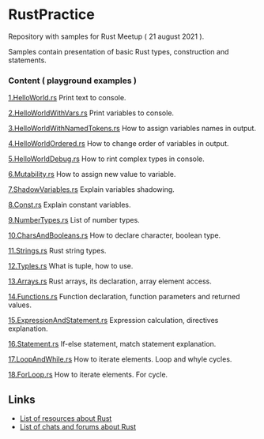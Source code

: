 # RustPractice

Repository with samples for Rust Meetup ( 21 august 2021 ).

Samples contain presentation of basic Rust types, construction and statements.

### Content ( playground examples )

[1.HelloWorld.rs](https://play.rust-lang.org/?version=stable&mode=debug&edition=2018&gist=c8c96b7284b5c7093dcc081c36effe8c)
Print text to console.

[2.HelloWorldWithVars.rs](https://play.rust-lang.org/?version=stable&mode=debug&edition=2018&gist=35fee26bc4c4339967bf8402fd9164c9)
Print variables to console.

[3.HelloWorldWithNamedTokens.rs](https://play.rust-lang.org/?version=stable&mode=debug&edition=2018&gist=02b134c834998e5bb9ea3ac7bf91f5a4)
How to assign variables names in output.

[4.HelloWorldOrdered.rs](https://play.rust-lang.org/?version=stable&mode=debug&edition=2018&gist=247fe1fae2180265e89587ef9dbba956)
How to change order of variables in output.

[5.HelloWorldDebug.rs](https://play.rust-lang.org/?version=stable&mode=debug&edition=2018&gist=9deff204359eb57f331ffa93e156583f)
How to rint complex types in console.

[6.Mutability.rs](https://play.rust-lang.org/?version=stable&mode=debug&edition=2018&gist=ab0bf56c2bb3cc9e1e2a46d6b87227c5)
How to assign new value to variable.

[7.ShadowVariables.rs](https://play.rust-lang.org/?version=stable&mode=debug&edition=2018&gist=808a31330f73993d377285f63d529edc)
Explain variables shadowing.

[8.Const.rs](https://play.rust-lang.org/?version=stable&mode=debug&edition=2018&gist=e69732e80c0443af19087e76823605ff)
Explain constant variables.

[9.NumberTypes.rs](https://play.rust-lang.org/?version=stable&mode=debug&edition=2018&gist=4ec1a6f16142167c743bafde2f83d963)
List of number types.

[10.CharsAndBooleans.rs](https://play.rust-lang.org/?version=stable&mode=debug&edition=2018&gist=2895412d199c6937e82f9ea3977b2ed9)
How to declare character, boolean type.

[11.Strings.rs](https://play.rust-lang.org/?version=stable&mode=debug&edition=2018&gist=850cff4931968e283b5742f03b95acd3)
Rust string types.

[12.Typles.rs](https://play.rust-lang.org/?version=stable&mode=debug&edition=2018&gist=640c143d023bf57abb8158266c1ec942)
What is tuple, how to use.

[13.Arrays.rs](https://play.rust-lang.org/?version=stable&mode=debug&edition=2018&gist=d057fd06a004ae08053c0014324fe1f2)
Rust arrays, its declaration, array element access.

[14.Functions.rs](https://play.rust-lang.org/?version=stable&mode=debug&edition=2018&gist=999cc16d6f8a256a50278c24fcc4e4d0)
Function declaration, function parameters and returned values.

[15.ExpressionAndStatement.rs](https://play.rust-lang.org/?version=stable&mode=debug&edition=2018&gist=9447c47f954b968e07cf95de1883b36d)
Expression calculation, directives explanation.

[16.Statement.rs](https://play.rust-lang.org/?version=stable&mode=debug&edition=2018&gist=f305c28956b4a793e30b944f4f646210)
If-else statement, match statement explanation.

[17.LoopAndWhile.rs](https://play.rust-lang.org/?version=stable&mode=debug&edition=2018&gist=151370fba783e4fb8a0185a55c1aef95)
How to iterate elements. Loop and whyle cycles.

[18.ForLoop.rs](https://play.rust-lang.org/?version=stable&mode=debug&edition=2018&gist=b2e0411631e22838145ba0e2a05ce877)
How to iterate elements. For cycle.

## Links

- [List of resources about Rust](https://github.com/Wandalen/LearnRustTogether)
- [List of chats and forums about Rust](https://github.com/Learn-Together-Pro/RustCommunity)

